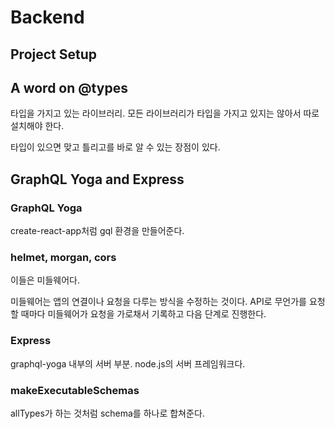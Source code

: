 # Backend

## Project Setup

## A word on @types

타입을 가지고 있는 라이브러리. 모든 라이브러리가 타입을 가지고 있지는 않아서 따로 설치해야 한다.

타입이 있으면 맞고 틀리고를 바로 알 수 있는 장점이 있다.

## GraphQL Yoga and Express

### GraphQL Yoga
create-react-app처럼 gql 환경을 만들어준다.

### helmet, morgan, cors

이들은 미들웨어다.

미들웨어는 앱의 연결이나 요청을 다루는 방식을 수정하는 것이다. API로 무언가를 요청할 때마다 미들웨어가 요청을 가로채서 기록하고 다음 단계로 진행한다.

### Express

graphql-yoga 내부의 서버 부분. node.js의 서버 프레임워크다.

### makeExecutableSchemas

allTypes가 하는 것처럼 schema를 하나로 합쳐준다.
